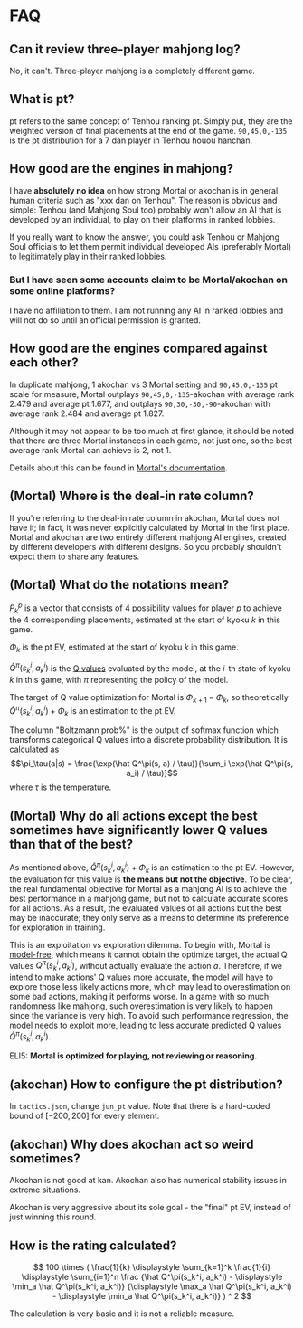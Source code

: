 # FAQ
## Can it review three-player mahjong log?
No, it can't. Three-player mahjong is a completely different game.

## What is pt?
pt refers to the same concept of Tenhou ranking pt. Simply put, they are the weighted version of final placements at the end of the game. `90,45,0,-135` is the pt distribution for a 7 dan player in Tenhou houou hanchan.

## How good are the engines in mahjong?
I have **absolutely no idea** on how strong Mortal or akochan is in general human criteria such as "xxx dan on Tenhou". The reason is obvious and simple: Tenhou (and Mahjong Soul too) probably won't allow an AI that is developed by an individual, to play on their platforms in ranked lobbies.

If you really want to know the answer, you could ask Tenhou or Mahjong Soul officials to let them permit individual developed AIs (preferably Mortal) to legitimately play in their ranked lobbies.

### But I have seen some accounts claim to be Mortal/akochan on some online platforms?
I have no affiliation to them. I am not running any AI in ranked lobbies and will not do so until an official permission is granted.

## How good are the engines compared against each other?
In duplicate mahjong, 1 akochan vs 3 Mortal setting and `90,45,0,-135` pt scale for measure, Mortal outplays `90,45,0,-135`-akochan with average rank 2.479 and average pt 1.677, and outplays `90,30,-30,-90`-akochan with average rank 2.484 and average pt 1.827.

Although it may not appear to be too much at first glance, it should be noted that there are three Mortal instances in each game, not just one, so the best average rank Mortal can achieve is 2, not 1.

Details about this can be found in [Mortal's documentation](https://mortal.ekyu.moe/perf/strength.html#mortal-vs-akochan).

## (Mortal) Where is the deal-in rate column?
If you're referring to the deal-in rate column in akochan, Mortal does not have it; in fact, it was never explicitly calculated by Mortal in the first place. Mortal and akochan are two entirely different mahjong AI engines, created by different developers with different designs. So you probably shouldn't expect them to share any features.

## (Mortal) What do the notations mean?
$P_k^p$ is a vector that consists of 4 possibility values for player $p$ to achieve the 4 corresponding placements, estimated at the start of kyoku $k$ in this game.

$\Phi_k$ is the pt EV, estimated at the start of kyoku $k$ in this game.

$\hat Q^\pi(s_k^i, a_k^i)$ is the [Q values](https://en.wikipedia.org/wiki/Q-learning) evaluated by the model,
at the $i$-th state of kyoku $k$ in this game,
with $\pi$ representing the policy of the model.

The target of Q value optimization for Mortal is $\Phi_{k+1} - \Phi_k$,
so theoretically $\hat Q^\pi(s_k^i, a_k^i) + \Phi_k$ is an estimation to the pt EV.

The column "Boltzmann prob%" is the output of softmax function which transforms categorical Q values into a discrete probability distribution. It is calculated as
$$\pi_\tau(a|s) = \frac{\exp(\hat Q^\pi(s, a) / \tau)}{\sum_i \exp(\hat Q^\pi(s, a_i) / \tau)}$$
where $\tau$ is the temperature.

## (Mortal) Why do all actions except the best sometimes have significantly lower Q values than that of the best?
As mentioned above, $\hat Q^\pi(s_k^i, a_k^i) + \Phi_k$ is an estimation to the pt EV. However, the evaluation for this value is **the means but not the objective**. To be clear, the real fundamental objective for Mortal as a mahjong AI is to achieve the best performance in a mahjong game, but not to calculate accurate scores for all actions. As a result, the evaluated values of all actions but the best may be inaccurate; they only serve as a means to determine its preference for exploration in training.

This is an exploitation vs exploration dilemma. To begin with, Mortal is [model-free](https://en.wikipedia.org/wiki/Model-free_(reinforcement_learning)), which means it cannot obtain the optimize target, the actual Q values $Q^\pi(s_k^i, a_k^i)$, without actually evaluate the action $a$.
Therefore, if we intend to make actions' Q values more accurate, the model will have to explore those less likely actions more, which may lead to overestimation on some bad actions, making it performs worse. In a game with so much randomness like mahjong, such overestimation is very likely to happen since the variance is very high. To avoid such performance regression, the model needs to exploit more, leading to less accurate predicted Q values $\hat Q^\pi(s_k^i, a_k^i)$.

ELI5: **Mortal is optimized for playing, not reviewing or reasoning.**

## (akochan) How to configure the pt distribution?
In `tactics.json`, change `jun_pt` value. Note that there is a hard-coded bound of $[-200, 200]$ for every element.

## (akochan) Why does akochan act so weird sometimes?
Akochan is not good at kan. Akochan also has numerical stability issues in extreme situations.

Akochan is very aggressive about its sole goal - the "final" pt EV, instead of just winning this round.

## How is the rating calculated?
$$
100 \times (
    \frac{1}{k} \displaystyle \sum_{k=1}^k
    \frac{1}{i} \displaystyle \sum_{i=1}^n
    \frac
    {\hat Q^\pi(s_k^i, a_k^i) - \displaystyle \min_a \hat Q^\pi(s_k^i, a_k^i)}
    {\displaystyle \max_a \hat Q^\pi(s_k^i, a_k^i) - \displaystyle \min_a \hat Q^\pi(s_k^i, a_k^i)}
) ^ 2
$$

The calculation is very basic and it is not a reliable measure.
